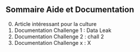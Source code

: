 ## Sommaire Aide et Documentation

0. Article intéressant pour la culture
1. Documentation Challenge 1 : Data Leak
2. Documentation Challenge 2 : chall 2
3. Documentation Challenge x : X
